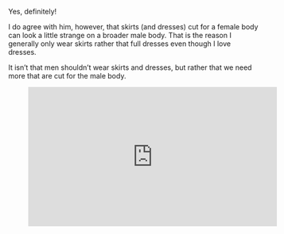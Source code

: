 Yes, definitely!

I do agree with him, however, that skirts (and dresses) cut for a female body can look a little strange on a broader male body. That is the reason I generally only wear skirts rather that full dresses even though I love dresses.

It isn’t that men shouldn’t wear skirts and dresses, but rather that we need more that are cut for the male body.

<figure><div class="wp-block-embed__wrapper"><iframe loading="lazy" title="CAN A MAN WEAR A SKIRT?" width="500" height="281" src="https://www.youtube.com/embed/dylc9_pihRw?feature=oembed" frameborder="0" allow="accelerometer; autoplay; clipboard-write; encrypted-media; gyroscope; picture-in-picture; web-share" referrerpolicy="strict-origin-when-cross-origin" allowfullscreen=""></iframe></div></figure>